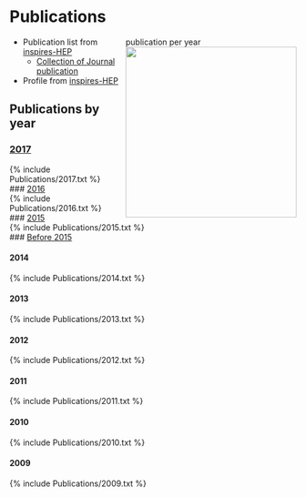 # Publications
<div style="float:right">publication per year<br/><img src="https://inspirehep.net/img/tmp/8/8e68d2e3ef68853fa356afd65a365b2a.png" style="width:300px"/></div>

  * Publication list from [inspires-HEP](http://inspirehep.net/search?ln=en&p=author%3A%22{{site.username_spires}}%22+AND+collection%3Aciteable&rg=300&jrec=1)
    * [Collection of Journal publication](http://inspirehep.net/search?p=exactauthor%3A{{site.username_spires}}+collection%3APublished)
  * Profile from [inspires-HEP](http://inspirehep.net/author/profile/J.Goh.1)

## Publications by year
### <a href="#show2017" data-toggle="collapse">2017</a>
<div id="show2017" class="panel-collapse collapse">{% include Publications/2017.txt %}</div>
### <a href="#show2016" data-toggle="collapse">2016</a>
<div id="show2016" class="panel-collapse collapse">{% include Publications/2016.txt %}</div>
### <a href="#show2015" data-toggle="collapse">2015</a>
<div id="show2015" class="panel-collapse collapse">{% include Publications/2015.txt %}</div>
### <a href="#showBefore2015" data-toggle="collapse">Before 2015</a>
<div id="showBefore2015" class="panel-collapse collapse">
<h4>2014</h4>
{% include Publications/2014.txt %}
<h4>2013</h4>
{% include Publications/2013.txt %}
<h4>2012</h4>
{% include Publications/2012.txt %}
<h4>2011</h4>
{% include Publications/2011.txt %}
<h4>2010</h4>
{% include Publications/2010.txt %}
<h4>2009</h4>
{% include Publications/2009.txt %}
</div>
